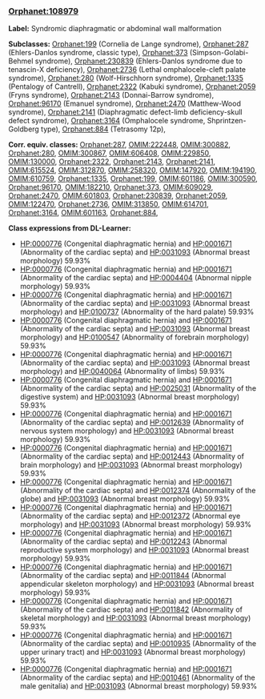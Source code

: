
### [Orphanet:108979](http://www.orpha.net/ORDO/Orphanet_108979)
**Label:** Syndromic diaphragmatic or abdominal wall malformation

**Subclasses:** [Orphanet:199](http://www.orpha.net/ORDO/Orphanet_199) (Cornelia de Lange syndrome), [Orphanet:287](http://www.orpha.net/ORDO/Orphanet_287) (Ehlers-Danlos syndrome, classic type), [Orphanet:373](http://www.orpha.net/ORDO/Orphanet_373) (Simpson-Golabi-Behmel syndrome), [Orphanet:230839](http://www.orpha.net/ORDO/Orphanet_230839) (Ehlers-Danlos syndrome due to tenascin-X deficiency), [Orphanet:2736](http://www.orpha.net/ORDO/Orphanet_2736) (Lethal omphalocele-cleft palate syndrome), [Orphanet:280](http://www.orpha.net/ORDO/Orphanet_280) (Wolf-Hirschhorn syndrome), [Orphanet:1335](http://www.orpha.net/ORDO/Orphanet_1335) (Pentalogy of Cantrell), [Orphanet:2322](http://www.orpha.net/ORDO/Orphanet_2322) (Kabuki syndrome), [Orphanet:2059](http://www.orpha.net/ORDO/Orphanet_2059) (Fryns syndrome), [Orphanet:2143](http://www.orpha.net/ORDO/Orphanet_2143) (Donnai-Barrow syndrome), [Orphanet:96170](http://www.orpha.net/ORDO/Orphanet_96170) (Emanuel syndrome), [Orphanet:2470](http://www.orpha.net/ORDO/Orphanet_2470) (Matthew-Wood syndrome), [Orphanet:2141](http://www.orpha.net/ORDO/Orphanet_2141) (Diaphragmatic defect-limb deficiency-skull defect syndrome), [Orphanet:3164](http://www.orpha.net/ORDO/Orphanet_3164) (Omphalocele syndrome, Shprintzen-Goldberg type), [Orphanet:884](http://www.orpha.net/ORDO/Orphanet_884) (Tetrasomy 12p), 

**Corr. equiv. classes:** [Orphanet:287](http://www.orpha.net/ORDO/Orphanet_287), [OMIM:222448](http://purl.obolibrary.org/obo/OMIM_222448), [OMIM:300882](http://purl.obolibrary.org/obo/OMIM_300882), [Orphanet:280](http://www.orpha.net/ORDO/Orphanet_280), [OMIM:300867](http://purl.obolibrary.org/obo/OMIM_300867), [OMIM:606408](http://purl.obolibrary.org/obo/OMIM_606408), [OMIM:229850](http://purl.obolibrary.org/obo/OMIM_229850), [OMIM:130000](http://purl.obolibrary.org/obo/OMIM_130000), [Orphanet:2322](http://www.orpha.net/ORDO/Orphanet_2322), [Orphanet:2143](http://www.orpha.net/ORDO/Orphanet_2143), [Orphanet:2141](http://www.orpha.net/ORDO/Orphanet_2141), [OMIM:615524](http://purl.obolibrary.org/obo/OMIM_615524), [OMIM:312870](http://purl.obolibrary.org/obo/OMIM_312870), [OMIM:258320](http://purl.obolibrary.org/obo/OMIM_258320), [OMIM:147920](http://purl.obolibrary.org/obo/OMIM_147920), [OMIM:194190](http://purl.obolibrary.org/obo/OMIM_194190), [OMIM:610759](http://purl.obolibrary.org/obo/OMIM_610759), [Orphanet:1335](http://www.orpha.net/ORDO/Orphanet_1335), [Orphanet:199](http://www.orpha.net/ORDO/Orphanet_199), [OMIM:601186](http://purl.obolibrary.org/obo/OMIM_601186), [OMIM:300590](http://purl.obolibrary.org/obo/OMIM_300590), [Orphanet:96170](http://www.orpha.net/ORDO/Orphanet_96170), [OMIM:182210](http://purl.obolibrary.org/obo/OMIM_182210), [Orphanet:373](http://www.orpha.net/ORDO/Orphanet_373), [OMIM:609029](http://purl.obolibrary.org/obo/OMIM_609029), [Orphanet:2470](http://www.orpha.net/ORDO/Orphanet_2470), [OMIM:601803](http://purl.obolibrary.org/obo/OMIM_601803), [Orphanet:230839](http://www.orpha.net/ORDO/Orphanet_230839), [Orphanet:2059](http://www.orpha.net/ORDO/Orphanet_2059), [OMIM:122470](http://purl.obolibrary.org/obo/OMIM_122470), [Orphanet:2736](http://www.orpha.net/ORDO/Orphanet_2736), [OMIM:313850](http://purl.obolibrary.org/obo/OMIM_313850), [OMIM:614701](http://purl.obolibrary.org/obo/OMIM_614701), [Orphanet:3164](http://www.orpha.net/ORDO/Orphanet_3164), [OMIM:601163](http://purl.obolibrary.org/obo/OMIM_601163), [Orphanet:884](http://www.orpha.net/ORDO/Orphanet_884), 

**Class expressions from DL-Learner:**

- [HP:0000776](http://purl.obolibrary.org/obo/HP_0000776) (Congenital diaphragmatic hernia) and [HP:0001671](http://purl.obolibrary.org/obo/HP_0001671) (Abnormality of the cardiac septa) and [HP:0031093](http://purl.obolibrary.org/obo/HP_0031093) (Abnormal breast morphology) 59.93%
- [HP:0000776](http://purl.obolibrary.org/obo/HP_0000776) (Congenital diaphragmatic hernia) and [HP:0001671](http://purl.obolibrary.org/obo/HP_0001671) (Abnormality of the cardiac septa) and [HP:0004404](http://purl.obolibrary.org/obo/HP_0004404) (Abnormal nipple morphology) 59.93%
- [HP:0000776](http://purl.obolibrary.org/obo/HP_0000776) (Congenital diaphragmatic hernia) and [HP:0001671](http://purl.obolibrary.org/obo/HP_0001671) (Abnormality of the cardiac septa) and [HP:0031093](http://purl.obolibrary.org/obo/HP_0031093) (Abnormal breast morphology) and [HP:0100737](http://purl.obolibrary.org/obo/HP_0100737) (Abnormality of the hard palate) 59.93%
- [HP:0000776](http://purl.obolibrary.org/obo/HP_0000776) (Congenital diaphragmatic hernia) and [HP:0001671](http://purl.obolibrary.org/obo/HP_0001671) (Abnormality of the cardiac septa) and [HP:0031093](http://purl.obolibrary.org/obo/HP_0031093) (Abnormal breast morphology) and [HP:0100547](http://purl.obolibrary.org/obo/HP_0100547) (Abnormality of forebrain morphology) 59.93%
- [HP:0000776](http://purl.obolibrary.org/obo/HP_0000776) (Congenital diaphragmatic hernia) and [HP:0001671](http://purl.obolibrary.org/obo/HP_0001671) (Abnormality of the cardiac septa) and [HP:0031093](http://purl.obolibrary.org/obo/HP_0031093) (Abnormal breast morphology) and [HP:0040064](http://purl.obolibrary.org/obo/HP_0040064) (Abnormality of limbs) 59.93%
- [HP:0000776](http://purl.obolibrary.org/obo/HP_0000776) (Congenital diaphragmatic hernia) and [HP:0001671](http://purl.obolibrary.org/obo/HP_0001671) (Abnormality of the cardiac septa) and [HP:0025031](http://purl.obolibrary.org/obo/HP_0025031) (Abnormality of the digestive system) and [HP:0031093](http://purl.obolibrary.org/obo/HP_0031093) (Abnormal breast morphology) 59.93%
- [HP:0000776](http://purl.obolibrary.org/obo/HP_0000776) (Congenital diaphragmatic hernia) and [HP:0001671](http://purl.obolibrary.org/obo/HP_0001671) (Abnormality of the cardiac septa) and [HP:0012639](http://purl.obolibrary.org/obo/HP_0012639) (Abnormality of nervous system morphology) and [HP:0031093](http://purl.obolibrary.org/obo/HP_0031093) (Abnormal breast morphology) 59.93%
- [HP:0000776](http://purl.obolibrary.org/obo/HP_0000776) (Congenital diaphragmatic hernia) and [HP:0001671](http://purl.obolibrary.org/obo/HP_0001671) (Abnormality of the cardiac septa) and [HP:0012443](http://purl.obolibrary.org/obo/HP_0012443) (Abnormality of brain morphology) and [HP:0031093](http://purl.obolibrary.org/obo/HP_0031093) (Abnormal breast morphology) 59.93%
- [HP:0000776](http://purl.obolibrary.org/obo/HP_0000776) (Congenital diaphragmatic hernia) and [HP:0001671](http://purl.obolibrary.org/obo/HP_0001671) (Abnormality of the cardiac septa) and [HP:0012374](http://purl.obolibrary.org/obo/HP_0012374) (Abnormality of the globe) and [HP:0031093](http://purl.obolibrary.org/obo/HP_0031093) (Abnormal breast morphology) 59.93%
- [HP:0000776](http://purl.obolibrary.org/obo/HP_0000776) (Congenital diaphragmatic hernia) and [HP:0001671](http://purl.obolibrary.org/obo/HP_0001671) (Abnormality of the cardiac septa) and [HP:0012372](http://purl.obolibrary.org/obo/HP_0012372) (Abnormal eye morphology) and [HP:0031093](http://purl.obolibrary.org/obo/HP_0031093) (Abnormal breast morphology) 59.93%
- [HP:0000776](http://purl.obolibrary.org/obo/HP_0000776) (Congenital diaphragmatic hernia) and [HP:0001671](http://purl.obolibrary.org/obo/HP_0001671) (Abnormality of the cardiac septa) and [HP:0012243](http://purl.obolibrary.org/obo/HP_0012243) (Abnormal reproductive system morphology) and [HP:0031093](http://purl.obolibrary.org/obo/HP_0031093) (Abnormal breast morphology) 59.93%
- [HP:0000776](http://purl.obolibrary.org/obo/HP_0000776) (Congenital diaphragmatic hernia) and [HP:0001671](http://purl.obolibrary.org/obo/HP_0001671) (Abnormality of the cardiac septa) and [HP:0011844](http://purl.obolibrary.org/obo/HP_0011844) (Abnormal appendicular skeleton morphology) and [HP:0031093](http://purl.obolibrary.org/obo/HP_0031093) (Abnormal breast morphology) 59.93%
- [HP:0000776](http://purl.obolibrary.org/obo/HP_0000776) (Congenital diaphragmatic hernia) and [HP:0001671](http://purl.obolibrary.org/obo/HP_0001671) (Abnormality of the cardiac septa) and [HP:0011842](http://purl.obolibrary.org/obo/HP_0011842) (Abnormality of skeletal morphology) and [HP:0031093](http://purl.obolibrary.org/obo/HP_0031093) (Abnormal breast morphology) 59.93%
- [HP:0000776](http://purl.obolibrary.org/obo/HP_0000776) (Congenital diaphragmatic hernia) and [HP:0001671](http://purl.obolibrary.org/obo/HP_0001671) (Abnormality of the cardiac septa) and [HP:0010935](http://purl.obolibrary.org/obo/HP_0010935) (Abnormality of the upper urinary tract) and [HP:0031093](http://purl.obolibrary.org/obo/HP_0031093) (Abnormal breast morphology) 59.93%
- [HP:0000776](http://purl.obolibrary.org/obo/HP_0000776) (Congenital diaphragmatic hernia) and [HP:0001671](http://purl.obolibrary.org/obo/HP_0001671) (Abnormality of the cardiac septa) and [HP:0010461](http://purl.obolibrary.org/obo/HP_0010461) (Abnormality of the male genitalia) and [HP:0031093](http://purl.obolibrary.org/obo/HP_0031093) (Abnormal breast morphology) 59.93%


